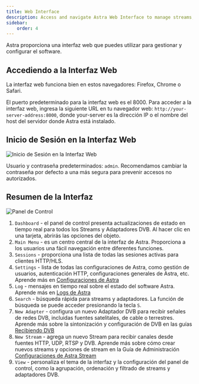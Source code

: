 ```yaml
---
title: Web Interface
description: Access and navigate Astra Web Interface to manage streams, adapters, and system settings
sidebar:
    order: 4
---
```


Astra proporciona una interfaz web que puedes utilizar para gestionar y configurar el software.

## Accediendo a la Interfaz Web

La interfaz web funciona bien en estos navegadores: Firefox, Chrome o Safari.

El puerto predeterminado para la interfaz web es el 8000. Para acceder a la interfaz web, ingresa la siguiente URL en tu navegador web: `http://your-server-address:8000`, donde your-server es la dirección IP o el nombre del host del servidor donde Astra está instalado.

## Inicio de Sesión en la Interfaz Web

![Inicio de Sesión en la Interfaz Web](https://cdn.cesbo.com/help/astra/getting-started/web-interface/login.png)

Usuario y contraseña predeterminados: `admin`. Recomendamos cambiar la contraseña por defecto a una más segura para prevenir accesos no autorizados.

## Resumen de la Interfaz

![Panel de Control](https://cdn.cesbo.com/help/astra/getting-started/web-interface/dashboard.png)

1. `Dashboard` - el panel de control presenta actualizaciones de estado en tiempo real para todos los Streams y Adaptadores DVB. Al hacer clic en una tarjeta, abrirás las opciones del objeto.
2. `Main Menu` - es un centro central de la interfaz de Astra. Proporciona a los usuarios una fácil navegación entre diferentes funciones.
3. `Sessions` - proporciona una lista de todas las sesiones activas para clientes HTTP/HLS.
4. `Settings` - lista de todas las configuraciones de Astra, como gestión de usuarios, autenticación HTTP, configuraciones generales de Astra, etc. Aprende más en [Configuraciones de Astra](/en/astra/settings/)
5. `Log` - mensajes en tiempo real sobre el estado del software Astra. Aprende más en [Logs de Astra](/en/astra/logs/)
6. `Search` - búsqueda rápida para streams y adaptadores. La función de búsqueda se puede acceder presionando la tecla `S`.
7. `New Adapter` - configura un nuevo Adaptador DVB para recibir señales de redes DVB, incluidas fuentes satelitales, de cable o terrestres. Aprende más sobre la sintonización y configuración de DVB en las guías [Recibiendo DVB](/en/astra/adapters/)
8. `New Stream` - agrega un nuevo Stream para recibir canales desde fuentes HTTP, UDP, RTSP y DVB. Aprende más sobre cómo crear nuevos streams y opciones de stream en la Guía de Administración [Configuraciones de Astra Stream](/en/astra/streams/)
9. `View` - personaliza el tema de la interfaz y la configuración del panel de control, como la agrupación, ordenación y filtrado de streams y adaptadores DVB.